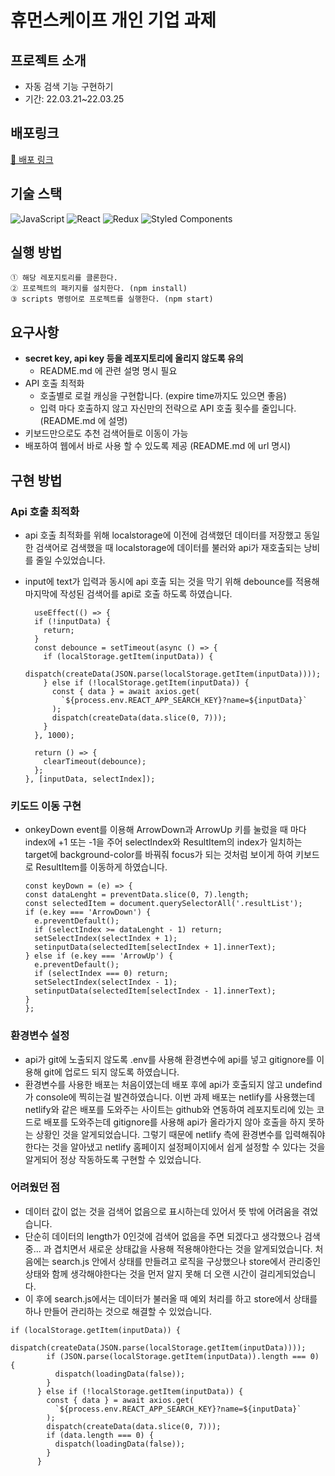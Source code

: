 # 휴먼스케이프 개인 기업 과제

## 프로젝트 소개

- 자동 검색 기능 구현하기
- 기간: 22.03.21~22.03.25

## 배포링크

[🚀 배포 링크](https://fabulous-quokka-386634.netlify.app/)

## 기술 스택

![JavaScript](https://img.shields.io/badge/javascript-%23323330.svg?style=for-the-badge&logo=javascript&logoColor=%23F7DF1E)
![React](https://img.shields.io/badge/react-%2320232a.svg?style=for-the-badge&logo=react&logoColor=%2361DAFB)
![Redux](https://img.shields.io/badge/redux-%23593d88.svg?style=for-the-badge&logo=redux&logoColor=white)
![Styled Components](https://img.shields.io/badge/styled--components-DB7093?style=for-the-badge&logo=styled-components&logoColor=white)

## 실행 방법

```
① 해당 레포지토리를 클론한다.
② 프로젝트의 패키지를 설치한다. (npm install)
③ scripts 명령어로 프로젝트를 실행한다. (npm start)
```

## 요구사항

- **secret key, api key 등을 레포지토리에 올리지 않도록 유의**
    - README.md 에 관련 설명 명시 필요
- API 호출 최적화
    - 호출별로 로컬 캐싱을 구현합니다. (expire time까지도 있으면 좋음)
    - 입력 마다 호출하지 않고 자신만의 전략으로 API 호출 횟수를 줄입니다. (README.md 에 설명)
- 키보드만으로도 추천 검색어들로 이동이 가능
- 배포하여 웹에서 바로 사용 할 수 있도록 제공 (README.md 에 url 명시)

## 구현 방법

### Api 호출 최적화

- api 호출 최적화를 위해 localstorage에 이전에 검색했던 데이터를 저장했고 동일한 검색어로 검색했을 때 localstorage에 데이터를 불러와 api가 재호출되는 낭비를 줄일 수있었습니다.
- input에 text가 입력과 동시에 api 호출 되는 것을 막기 위해 debounce를 적용해 마지막에 작성된 검색어를 api로 호출 하도록 하였습니다.
    
  ```
    useEffect(() => {
    if (!inputData) {
      return;
    }
    const debounce = setTimeout(async () => {
      if (localStorage.getItem(inputData)) {
        dispatch(createData(JSON.parse(localStorage.getItem(inputData))));
      } else if (!localStorage.getItem(inputData)) {
        const { data } = await axios.get(
          `${process.env.REACT_APP_SEARCH_KEY}?name=${inputData}`
        );
        dispatch(createData(data.slice(0, 7)));
      }
    }, 1000);

    return () => {
      clearTimeout(debounce);
    };
  }, [inputData, selectIndex]);

    ```

### 키도드 이동 구현
- onkeyDown event를 이용해 ArrowDown과 ArrowUp 키를 눌렀을 때 마다 index에 +1 또는  -1을 주어  selectIndex와 ResultItem의 index가 일치하는 target에 background-color를 바꿔줘 focus가 되는 것처럼 보이게 하여 키보드로 ResultItem를 이동하게 하였습니다. 


    ```
  const keyDown = (e) => {
    const dataLenght = preventData.slice(0, 7).length;
    const selectedItem = document.querySelectorAll('.resultList');
    if (e.key === 'ArrowDown') {
      e.preventDefault();
      if (selectIndex >= dataLenght - 1) return;
      setSelectIndex(selectIndex + 1);
      setinputData(selectedItem[selectIndex + 1].innerText);
    } else if (e.key === 'ArrowUp') {
      e.preventDefault();
      if (selectIndex === 0) return;
      setSelectIndex(selectIndex - 1);
      setinputData(selectedItem[selectIndex - 1].innerText);
    }
  };

    ```

### 환경변수 설정

- api가 git에 노출되지 않도록 .env를 사용해 환경변수에 api를 넣고 gitignore를 이용해 git에 업로드 되지 않도록 하였습니다.
- 환경변수를 사용한 배포는 처음이였는데 배포 후에 api가 호출되지 않고 undefind가 console에 찍히는걸 발견하였습니다. 이번 과제 배포는 netlify를 사용했는데 netlify와 같은 배포를 도와주는 사이트는 github와 연동하여 레포지토리에 있는 코드로 배포를 도와주는데 gitignore를 사용해 api가 올라가지 않아 호출을 하지 못하는 상황인 것을 알게되었습니다. 그렇기 때문에 netlify 측에 환경변수를 입력해줘야한다는 것을 알아냈고 netlify 홈페이지 설정페이지에서 쉽게 설정할 수 있다는 것을 알게되어 정상 작동하도록 구현할 수 있었습니다.

### 어려웠던 점 

- 데이터 값이 없는 것을 검색어 없음으로 표시하는데 있어서 뜻 밖에 어려움을 겪었습니다.
- 단순히 데이터의 length가 0인것에 검색어 없음을 주면 되겠다고 생각했으나 검색중... 과 겹치면서 새로운 상태값을 사용해 적용해야한다는 것을 알게되었습니다. 처음에는 search.js 안에서 상태를 만들려고 로직을 구상했으나 store에서 관리중인 상태와 함께 생각해야한다는 것을 먼저 알지 못해 더 오랜 시간이 걸리게되었습니다.
- 이 후에 search.js에서는 데이터가 불러올 때 예외 처리를 하고 store에서 상태를 하나 만들어 관리하는 것으로 해결할 수 있었습니다.

```
if (localStorage.getItem(inputData)) {
        dispatch(createData(JSON.parse(localStorage.getItem(inputData))));
        if (JSON.parse(localStorage.getItem(inputData)).length === 0) {
          dispatch(loadingData(false));
        }
      } else if (!localStorage.getItem(inputData)) {
        const { data } = await axios.get(
          `${process.env.REACT_APP_SEARCH_KEY}?name=${inputData}`
        );
        dispatch(createData(data.slice(0, 7)));
        if (data.length === 0) {
          dispatch(loadingData(false));
        }
      }
 ```
 
